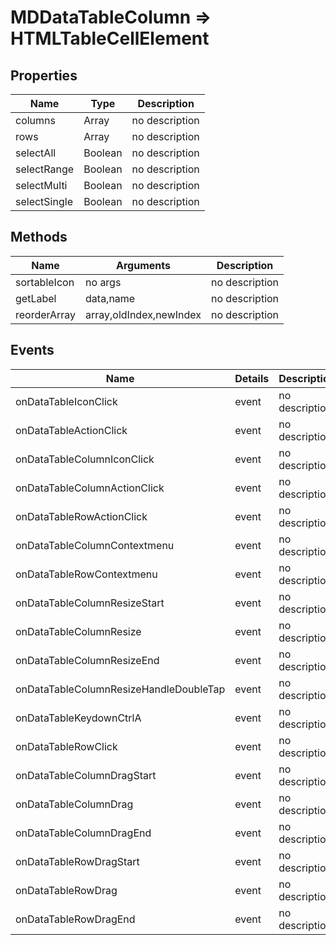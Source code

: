 # MDDataTableColumn => HTMLTableCellElement

## Properties
Name | Type | Description
--- | --- | ---
columns | Array | no description
rows | Array | no description
selectAll | Boolean | no description
selectRange | Boolean | no description
selectMulti | Boolean | no description
selectSingle | Boolean | no description

## Methods
Name | Arguments | Description
--- | --- | ---
sortableIcon | no args | no description
getLabel | data,name | no description
reorderArray | array,oldIndex,newIndex | no description

## Events
Name | Details | Description
--- | --- | ---
onDataTableIconClick | event | no description
onDataTableActionClick | event | no description
onDataTableColumnIconClick | event | no description
onDataTableColumnActionClick | event | no description
onDataTableRowActionClick | event | no description
onDataTableColumnContextmenu | event | no description
onDataTableRowContextmenu | event | no description
onDataTableColumnResizeStart | event | no description
onDataTableColumnResize | event | no description
onDataTableColumnResizeEnd | event | no description
onDataTableColumnResizeHandleDoubleTap | event | no description
onDataTableKeydownCtrlA | event | no description
onDataTableRowClick | event | no description
onDataTableColumnDragStart | event | no description
onDataTableColumnDrag | event | no description
onDataTableColumnDragEnd | event | no description
onDataTableRowDragStart | event | no description
onDataTableRowDrag | event | no description
onDataTableRowDragEnd | event | no description

